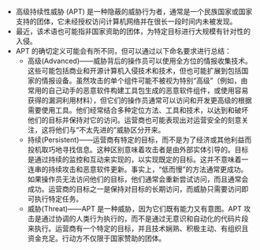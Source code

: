 - 高级持续性威胁 (APT) 是一种隐蔽的威胁行为者，通常是一个民族国家或国家支持的团体，它未经授权访问计算机网络并在很长一段时间内未被发现。
- 最近，该术语也可能指非国家资助的团体，为特定目标进行大规模有针对性的入侵。
- APT 的确切定义可能会有所不同，但可以通过以下命名要求进行总结：
	- 高级(Advanced)——威胁背后的操作员可以使用全方位的情报收集技术。这些可能包括商业和开源计算机入侵技术和技术，但也可能扩展到包括国家的情报设备。虽然攻击的单个组件可能不被视为特别“高级”（例如，由常用的自己动手的恶意软件构建工具包生成的恶意软件组件，或使用容易获得的漏洞利用材料），但它们的操作员通常可以访问和开发更高级的根据需要使用工具。他们经常结合多种定位方法、工具和技术，以达到和破坏他们的目标并保持对它的访问。运营商也可能表现出对运营安全的刻意关注，这将他们与“不太先进的”威胁区分开来。
	- 持续(Persistent)——运营商有特定的目标，而不是为了经济或其他利益而投机取巧地寻找信息。这种区别意味着攻击者是由外部实体引导的。目标是通过持续的监控和互动来实现的，以实现既定的目标。这并不意味着一连串的持续攻击和恶意软件更新。事实上，“低而慢”的方法通常更成功。如果操作员无法访问他们的目标，他们通常会重新尝试访问，而且通常会成功。运营商的目标之一是保持对目标的长期访问，而威胁只需要访问即可执行特定任务。
	- 威胁(Threat)——APT 是一种威胁，因为它们既有能力又有意图。APT 攻击是通过协调的人类行为执行的，而不是通过无意识和自动化的代码片段来执行。运营商有一个特定的目标，并且技术娴熟、积极主动、有组织且资金充足。行动方不仅限于国家赞助的团体。